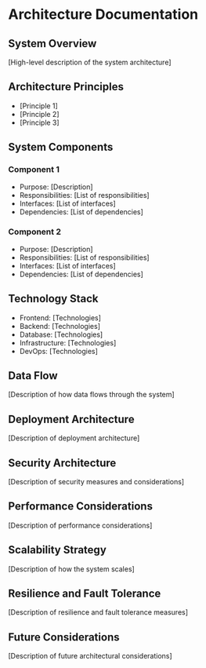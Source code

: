 # Architecture Documentation

## System Overview
[High-level description of the system architecture]

## Architecture Principles
- [Principle 1]
- [Principle 2]
- [Principle 3]

## System Components
### Component 1
- Purpose: [Description]
- Responsibilities: [List of responsibilities]
- Interfaces: [List of interfaces]
- Dependencies: [List of dependencies]

### Component 2
- Purpose: [Description]
- Responsibilities: [List of responsibilities]
- Interfaces: [List of interfaces]
- Dependencies: [List of dependencies]

## Technology Stack
- Frontend: [Technologies]
- Backend: [Technologies]
- Database: [Technologies]
- Infrastructure: [Technologies]
- DevOps: [Technologies]

## Data Flow
[Description of how data flows through the system]

## Deployment Architecture
[Description of deployment architecture]

## Security Architecture
[Description of security measures and considerations]

## Performance Considerations
[Description of performance considerations]

## Scalability Strategy
[Description of how the system scales]

## Resilience and Fault Tolerance
[Description of resilience and fault tolerance measures]

## Future Considerations
[Description of future architectural considerations]

